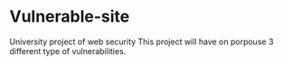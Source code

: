 # Vulnerable-site
University project of web security
This project will have on porpouse 3 different type of vulnerabilities.